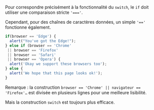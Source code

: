 Pour correspondre précisément à la fonctionnalité du `switch`, le `if` doit utiliser une comparaison stricte `'==='`.

Cependant, pour des chaînes de caractères données, un simple `'=='` fonctionne également.

```js no-beautify
if(browser == 'Edge') {
  alert("You've got the Edge!");
} else if (browser == 'Chrome'
 || browser == 'Firefox'
 || browser == 'Safari'
 || browser == 'Opera') {
  alert('Okay we support these browsers too');
} else {
  alert('We hope that this page looks ok!');
}
```

Remarque : la construction `browser == 'Chrome' || navigateur == 'Firefox'…` est divisée en plusieurs lignes pour une meilleure lisibilité.

Mais la construction `switch` est toujours plus efficace.